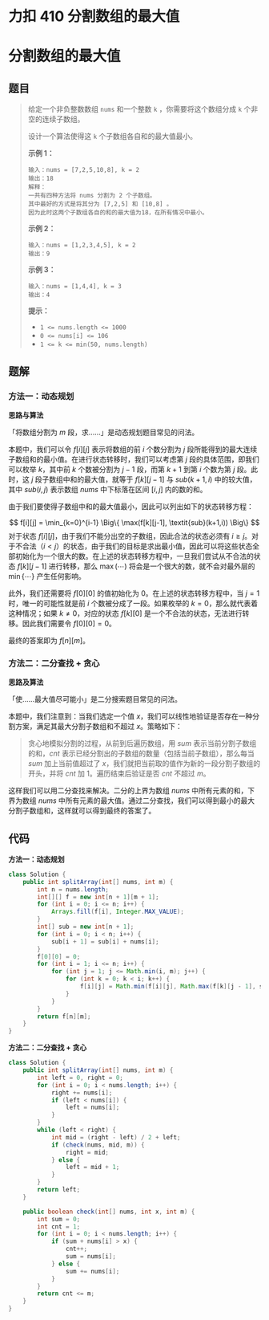 # 力扣 410 分割数组的最大值


# 分割数组的最大值

## 题目

> 给定一个非负整数数组 `nums` 和一个整数 `k` ，你需要将这个数组分成 `k` 个非空的连续子数组。
>
> 设计一个算法使得这 `k` 个子数组各自和的最大值最小。
>
>  
>
> **示例 1：**
>
> ```
> 输入：nums = [7,2,5,10,8], k = 2
> 输出：18
> 解释：
> 一共有四种方法将 nums 分割为 2 个子数组。 
> 其中最好的方式是将其分为 [7,2,5] 和 [10,8] 。
> 因为此时这两个子数组各自的和的最大值为18，在所有情况中最小。
> ```
>
> **示例 2：**
>
> ```
> 输入：nums = [1,2,3,4,5], k = 2
> 输出：9
> ```
>
> **示例 3：**
>
> ```
> 输入：nums = [1,4,4], k = 3
> 输出：4
> ```
>
>  
>
> **提示：**
>
> - `1 <= nums.length <= 1000`
> - `0 <= nums[i] <= 106`
> - `1 <= k <= min(50, nums.length)`

## 题解

### 方法一：动态规划

**思路与算法**

「将数组分割为 $m$ 段，求……」是动态规划题目常见的问法。

本题中，我们可以令 $f[i][j]$ 表示将数组的前 $i$ 个数分割为 $j$ 段所能得到的最大连续子数组和的最小值。在进行状态转移时，我们可以考虑第 $j$ 段的具体范围，即我们可以枚举 $k$，其中前 $k$ 个数被分割为 $j−1$ 段，而第 $k+1$ 到第 $i$ 个数为第 $j$ 段。此时，这 $j$ 段子数组中和的最大值，就等于 $f[k][j−1]$ 与 $\textit{sub}(k+1, i)$ 中的较大值，其中 $\textit{sub}(i,j)$ 表示数组 $\textit{nums}$ 中下标落在区间 $[i,j]$ 内的数的和。

由于我们要使得子数组中和的最大值最小，因此可以列出如下的状态转移方程：

$$
f[i][j] = \min_{k=0}^{i-1} \Big\{ \max(f[k][j-1], \textit{sub}(k+1,i)) \Big\}
$$
对于状态 $f[i][j]$，由于我们不能分出空的子数组，因此合法的状态必须有 $i \geq j$。对于不合法（$i<j$）的状态，由于我们的目标是求出最小值，因此可以将这些状态全部初始化为一个很大的数。在上述的状态转移方程中，一旦我们尝试从不合法的状态 $f[k][j−1]$ 进行转移，那么 $\max(\cdots)$ 将会是一个很大的数，就不会对最外层的 $\min\{\cdots\}$ 产生任何影响。

此外，我们还需要将 $f[0][0]$ 的值初始化为 $0$。在上述的状态转移方程中，当 $j=1$ 时，唯一的可能性就是前 $i$ 个数被分成了一段。如果枚举的 $k=0$，那么就代表着这种情况；如果 $k \neq 0$，对应的状态 $f[k][0]$ 是一个不合法的状态，无法进行转移。因此我们需要令 $f[0][0] = 0$。

最终的答案即为 $f[n][m]$。

### 方法二：二分查找 + 贪心

**思路及算法**

「使……最大值尽可能小」是二分搜索题目常见的问法。

本题中，我们注意到：当我们选定一个值 $x$，我们可以线性地验证是否存在一种分割方案，满足其最大分割子数组和不超过 $x$。策略如下：

> 贪心地模拟分割的过程，从前到后遍历数组，用 $\textit{sum}$ 表示当前分割子数组的和，$\textit{cnt}$ 表示已经分割出的子数组的数量（包括当前子数组），那么每当 $\textit{sum}$ 加上当前值超过了 $x$，我们就把当前取的值作为新的一段分割子数组的开头，并将 $\textit{cnt}$ 加 $1$。遍历结束后验证是否 $\textit{cnt}$ 不超过 $m$。

这样我们可以用二分查找来解决。二分的上界为数组 $\textit{nums}$ 中所有元素的和，下界为数组 $\textit{nums}$ 中所有元素的最大值。通过二分查找，我们可以得到最小的最大分割子数组和，这样就可以得到最终的答案了。

## 代码

**方法一：动态规划**

```java
class Solution {
    public int splitArray(int[] nums, int m) {
        int n = nums.length;
        int[][] f = new int[n + 1][m + 1];
        for (int i = 0; i <= n; i++) {
            Arrays.fill(f[i], Integer.MAX_VALUE);
        }
        int[] sub = new int[n + 1];
        for (int i = 0; i < n; i++) {
            sub[i + 1] = sub[i] + nums[i];
        }
        f[0][0] = 0;
        for (int i = 1; i <= n; i++) {
            for (int j = 1; j <= Math.min(i, m); j++) {
                for (int k = 0; k < i; k++) {
                    f[i][j] = Math.min(f[i][j], Math.max(f[k][j - 1], sub[i] - sub[k]));
                }
            }
        }
        return f[n][m];
    }
}
```

**方法二：二分查找 + 贪心**

```java
class Solution {
    public int splitArray(int[] nums, int m) {
        int left = 0, right = 0;
        for (int i = 0; i < nums.length; i++) {
            right += nums[i];
            if (left < nums[i]) {
                left = nums[i];
            }
        }
        while (left < right) {
            int mid = (right - left) / 2 + left;
            if (check(nums, mid, m)) {
                right = mid;
            } else {
                left = mid + 1;
            }
        }
        return left;
    }

    public boolean check(int[] nums, int x, int m) {
        int sum = 0;
        int cnt = 1;
        for (int i = 0; i < nums.length; i++) {
            if (sum + nums[i] > x) {
                cnt++;
                sum = nums[i];
            } else {
                sum += nums[i];
            }
        }
        return cnt <= m;
    }
}
```


